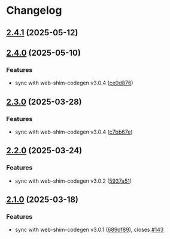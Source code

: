 # Changelog

## [2.4.1](https://github.com/OneSignal/onesignal-vue/compare/2.4.0...2.4.1) (2025-05-12)

## [2.4.0](https://github.com/OneSignal/onesignal-vue/compare/2.3.0...2.4.0) (2025-05-10)

### Features

* sync with web-shim-codegen v3.0.4 ([ce0d876](https://github.com/OneSignal/onesignal-vue/commit/ce0d8763eac93873cb38e74b7e8b3fe13af43a70))

## [2.3.0](https://github.com/OneSignal/onesignal-vue/compare/2.2.0...2.3.0) (2025-03-28)

### Features

* sync with web-shim-codegen v3.0.4 ([c7bb67e](https://github.com/OneSignal/onesignal-vue/commit/c7bb67e6f905488fca8e14207f044970f0ed0279))

## [2.2.0](https://github.com/OneSignal/onesignal-vue/compare/2.1.0...2.2.0) (2025-03-24)

### Features

* sync with web-shim-codegen v3.0.2 ([5937a51](https://github.com/OneSignal/onesignal-vue/commit/5937a513bcd7927fc1dc73fcc0407bb3d19f573d))

## [2.1.0](https://github.com/OneSignal/onesignal-vue/compare/2.0.1...2.1.0) (2025-03-18)

### Features

* sync with web-shim-codegen v3.0.1 ([689df89](https://github.com/OneSignal/onesignal-vue/commit/689df8984f94f143b3371b0e7af46fe65b71da15)), closes [#143](https://github.com/OneSignal/onesignal-vue/issues/143)
